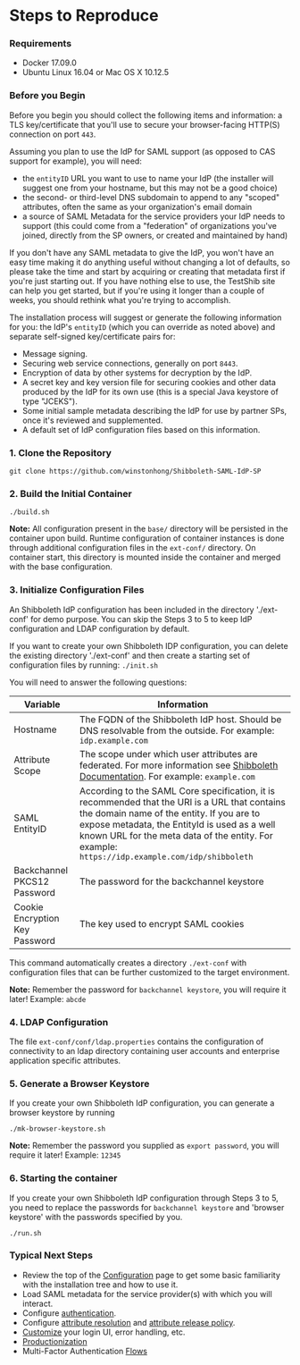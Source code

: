 # Steps to Reproduce

### Requirements

- Docker 17.09.0
- Ubuntu Linux 16.04 or Mac OS X 10.12.5

### Before you Begin
Before you begin you should collect the following items and information:
a TLS key/certificate that you'll use to secure your browser-facing HTTP(S) connection on port `443`.

Assuming you plan to use the IdP for SAML support (as opposed to CAS support for example), you will need:

- the `entityID` URL you want to use to name your IdP (the installer will suggest one from your hostname, but this may not be a good choice)
- the second- or third-level DNS subdomain to append to any "scoped" attributes, often the same as your organization's email domain
- a source of SAML Metadata for the service providers your IdP needs to support (this could come from a "federation" of organizations you've joined, directly from the SP owners, or created and maintained by hand)

If you don't have any SAML metadata to give the IdP, you won't have an easy time making it do anything useful without changing a lot of defaults, so please take the time and start by acquiring or creating that metadata first if you're just starting out. If you have nothing else to use, the TestShib site can help you get started, but if you're using it longer than a couple of weeks, you should rethink what you're trying to accomplish.

The installation process will suggest or generate the following information for you:
the IdP's `entityID` (which you can override as noted above) and separate self-signed key/certificate pairs for:

- Message signing.
- Securing web service connections, generally on port `8443`.
- Encryption of data by other systems for decryption by the IdP.
- A secret key and key version file for securing cookies and other data produced by the IdP for its own use (this is a special Java keystore of type "JCEKS").
- Some initial sample metadata describing the IdP for use by partner SPs, once it's reviewed and supplemented.
- A default set of IdP configuration files based on this information.

### 1. Clone the Repository
```
git clone https://github.com/winstonhong/Shibboleth-SAML-IdP-SP
```

### 2. Build the Initial Container
```
./build.sh
```
**Note:** All configuration present in the `base/` directory will be persisted in the container upon build. Runtime configuration of container instances is done through additional configuration files in the `ext-conf/` directory. On container start, this directory is mounted inside the container and merged with the base configuration.

### 3. Initialize Configuration Files
An Shibboleth IdP configuration has been included in the directory './ext-conf' for demo purpose. You can skip the Steps 3 to 5 to keep IdP configuration and LDAP configuration by default.

If you want to create your own Shibboleth IDP configuration, you can delete the existing directory './ext-conf' and then create a starting set of configuration files by running: `./init.sh`

You will need to answer the following questions:

|Variable|Information|
|--------|-----------|
|Hostname | The FQDN of the Shibboleth IdP host. Should be DNS resolvable from the outside. For example: `idp.example.com`|
|Attribute Scope | The scope under which user attributes are federated. For more information see [Shibboleth Documentation](https://wiki.shibboleth.net/confluence/display/SHIB2/ResolverScopedAttributeDefinition). For example: `example.com`|
|SAML EntityID| According to the SAML Core specification, it is recommended that the URI is a URL that contains the domain name of the entity. If you are to expose metadata, the EntityId is used as a well known URL for the meta data of the entity. For example: `https://idp.example.com/idp/shibboleth`|
|Backchannel PKCS12 Password| The password for the backchannel keystore |
|Cookie Encryption Key Password | The key used to encrypt SAML cookies|

This command automatically creates a directory `./ext-conf` with configuration files that can be further customized to the target environment.

**Note:** Remember the password for `backchannel keystore`, you will require it later! Example: `abcde`

### 4. LDAP Configuration

The file `ext-conf/conf/ldap.properties` contains the configuration of connectivity to an ldap directory containing user accounts and enterprise application specific attributes.

### 5. Generate a Browser Keystore
If you create your own Shibboleth IdP configuration, you can generate a browser keystore by running
 
```
./mk-browser-keystore.sh
```
**Note:** Remember the password you supplied as `export password`, you will require it later! Example: `12345`

### 6. Starting the container
If you create your own Shibboleth IdP configuration through Steps 3 to 5, you need to replace the passwords for `backchannel keystore` and 'browser keystore' with the passwords specified by you.

```
./run.sh
```

### Typical Next Steps
- Review the top of the [Configuration](https://wiki.shibboleth.net/confluence/display/IDP30/Configuration) page to get some basic familiarity with the installation tree and how to use it.
- Load SAML metadata for the service provider(s) with which you will interact.
- Configure [authentication](https://wiki.shibboleth.net/confluence/display/IDP30/AuthenticationConfiguration).
- Configure [attribute resolution](https://wiki.shibboleth.net/confluence/display/IDP30/AttributeResolverConfiguration) and [attribute release policy](https://wiki.shibboleth.net/confluence/display/IDP30/AttributeFilterConfiguration).
- [Customize](https://wiki.shibboleth.net/confluence/display/IDP30/PasswordAuthnConfiguration) your login UI, error handling, etc.
- [Productionization](https://wiki.shibboleth.net/confluence/display/IDP30/Productionalization?src=contextnavpagetreemode)
- Multi-Factor Authentication [Flows](https://wiki.shibboleth.net/confluence/display/IDP30/MultiFactorAuthnConfiguration)
